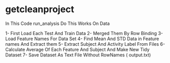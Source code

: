 # getcleanproject

In This Code run_analysis Do This Works On Data


1- First Load Each Test And Train Data
2- Merged Them By Row Binding
3- Load Feature Names For Data Set
4- Find Mean And STD Data  in Feature names And Extract them
5- Extract Subject And Activity Label From Files
6- Calculate Average Of Each Feature And Subject And Make New Tidy Dataset 
7- Save Dataset As Text File Without RowNames ( output.txt)
